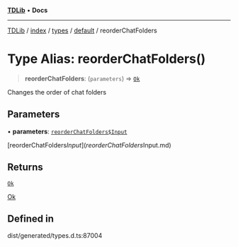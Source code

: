 [**TDLib**](../../../../../../README.md) • **Docs**

***

[TDLib](../../../../../../modules.md) / [index](../../../../../README.md) / [types](../../../README.md) / [default](../README.md) / reorderChatFolders

# Type Alias: reorderChatFolders()

> **reorderChatFolders**: (`parameters`) => [`Ok`](Ok-1.md)

Changes the order of chat folders

## Parameters

• **parameters**: [`reorderChatFolders$Input`](reorderChatFolders$Input.md)

[reorderChatFolders$Input](reorderChatFolders$Input.md)

## Returns

[`Ok`](Ok-1.md)

[Ok](Ok-1.md)

## Defined in

dist/generated/types.d.ts:87004
